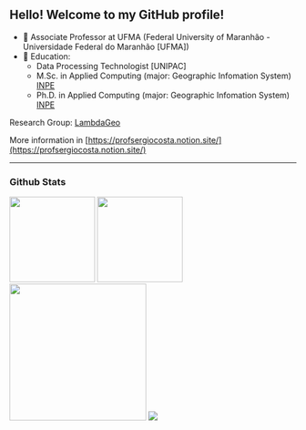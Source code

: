 
## Hello! Welcome to my GitHub profile!
 
- 💼 Associate Professor at UFMA (Federal University of Maranhão - Universidade Federal do Maranhão [UFMA])
- 🥇 Education:
  - Data Processing Technologist [UNIPAC]
  - M.Sc. in  Applied Computing (major: Geographic Infomation System) [INPE](https://www.gov.br/inpe/pt-br)
  - Ph.D. in  Applied Computing (major: Geographic Infomation System) [INPE](https://www.gov.br/inpe/pt-br)

Research Group: [LambdaGeo](https://github.com/LambdaGeo)

  
More information in [https://profsergiocosta.notion.site/](https://profsergiocosta.notion.site/)


----
### Github Stats




 <p align="left"> 
  <img height="150em" src="https://github-readme-stats.vercel.app/api?username=profsergiocosta&show_icons=true&theme=dark&include_all_commits=true&count_private=true" />
  <img height="150em" src="https://github-readme-streak-stats.herokuapp.com/?user=profsergiocosta&theme=dark&hide_border=false" /><br/>

  

<img height="240em" src="https://github-readme-stats.vercel.app/api/top-langs/?username=profsergiocosta&layout=compact&hide=Assembly,HTML,Hack,Scilab,Makefile,ANTLR,Jupyter%20Notebook&langs_count=10&theme=dark" />

<a href="https://github.com/profsergiocosta"> 
  <img src="http://github-profile-summary-cards.vercel.app/api/cards/profile-details?username=profsergiocosta&theme=transparent&bg_color=blue" /> 
</a>



